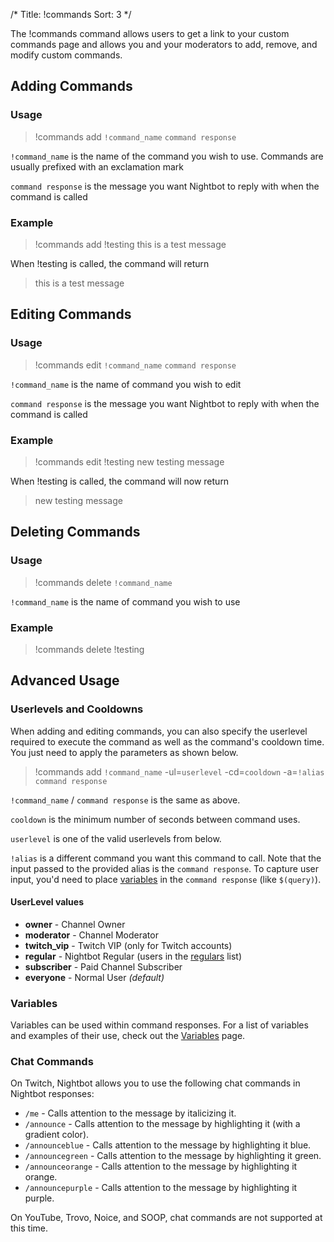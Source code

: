 /*
Title: !commands
Sort: 3
*/

The !commands command allows users to get a link to your custom commands page and allows you and your moderators to add, remove, and modify custom commands.

## Adding Commands

### Usage

> !commands add `!command_name` `command response`

`!command_name` is the name of the command you wish to use. Commands are usually prefixed with an exclamation mark

`command response` is the message you want Nightbot to reply with when the command is called

### Example

> !commands add !testing this is a test message

When !testing is called, the command will return

> this is a test message

## Editing Commands

### Usage

> !commands edit `!command_name` `command response`

`!command_name` is the name of command you wish to edit

`command response` is the message you want Nightbot to reply with when the command is called

### Example

> !commands edit !testing new testing message

When !testing is called, the command will now return

> new testing message

## Deleting Commands

### Usage

> !commands delete `!command_name`

`!command_name` is the name of command you wish to use

### Example

> !commands delete !testing

## Advanced Usage

### Userlevels and Cooldowns

When adding and editing commands, you can also specify the userlevel required to execute the command as well as the command's cooldown time. You just need to apply the parameters as shown below.

> !commands add `!command_name` -ul=`userlevel` -cd=`cooldown` -a=`!alias` `command response`

`!command_name` / `command response` is the same as above.

`cooldown` is the minimum number of seconds between command uses.

`userlevel` is one of the valid userlevels from below.

`!alias` is a different command you want this command to call. Note that the input passed to the provided alias is the `command response`. To capture user input, you'd need to place [variables](https://docs.nightbot.tv/commands/variableslist) in the `command response` (like `$(query)`).

#### UserLevel values

* **owner** - Channel Owner
* **moderator** - Channel Moderator
* **twitch_vip** - Twitch VIP (only for Twitch accounts)
* **regular** - Nightbot Regular (users in the [regulars](https://docs.nightbot.tv/control-panel/regulars) list)
* **subscriber** - Paid Channel Subscriber
* **everyone** - Normal User *(default)*

### Variables

Variables can be used within command responses. For a list of variables and examples of their use, check out the [Variables](https://docs.nightbot.tv/commands/variableslist) page.

### Chat Commands

On Twitch, Nightbot allows you to use the following chat commands in Nightbot responses:

* `/me` - Calls attention to the message by italicizing it.
* `/announce` - Calls attention to the message by highlighting it (with a gradient color).
* `/announceblue` - Calls attention to the message by highlighting it blue.
* `/announcegreen` - Calls attention to the message by highlighting it green.
* `/announceorange` - Calls attention to the message by highlighting it orange.
* `/announcepurple` - Calls attention to the message by highlighting it purple.

On YouTube, Trovo, Noice, and SOOP, chat commands are not supported at this time.
